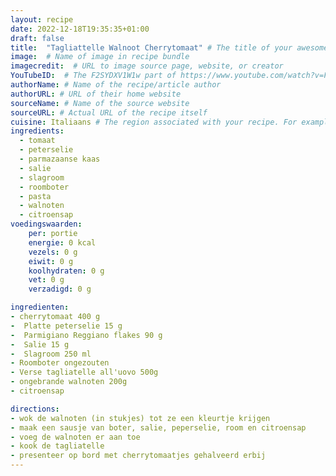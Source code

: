 ```yaml
---
layout: recipe
date: 2022-12-18T19:35:35+01:00
draft: false
title:  "Tagliattelle Walnoot Cherrytomaat" # The title of your awesome recipe
image:  # Name of image in recipe bundle
imagecredit:  # URL to image source page, website, or creator
YouTubeID:  # The F2SYDXV1W1w part of https://www.youtube.com/watch?v=F2SYDXV1W1w
authorName: # Name of the recipe/article author
authorURL: # URL of their home website
sourceName: # Name of the source website
sourceURL: # Actual URL of the recipe itself
cuisine: Italiaans # The region associated with your recipe. For example, Italiaans, Mediterraans", or Eigen.
ingredients:
  - tomaat
  - peterselie
  - parmazaanse kaas
  - salie
  - slagroom
  - roomboter
  - pasta
  - walnoten
  - citroensap
voedingswaarden:
    per: portie
    energie: 0 kcal
    vezels: 0 g
    eiwit: 0 g
    koolhydraten: 0 g
    vet: 0 g
    verzadigd: 0 g

ingredienten:
- cherrytomaat 400 g
-  Platte peterselie 15 g
-  Parmigiano Reggiano flakes 90 g
-  Salie 15 g
-  Slagroom 250 ml
- Roomboter ongezouten
- Verse tagliatelle all'uovo 500g
- ongebrande walnoten 200g
- citroensap

directions:
- wok de walnoten (in stukjes) tot ze een kleurtje krijgen
- maak een sausje van boter, salie, peperselie, room en citroensap
- voeg de walnoten er aan toe
- kook de tagliatelle
- presenteer op bord met cherrytomaatjes gehalveerd erbij
---
```


